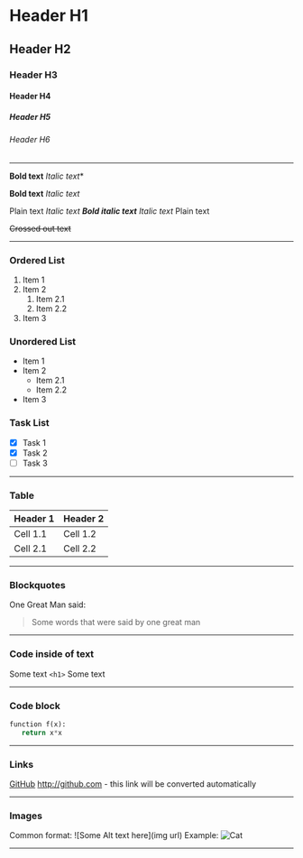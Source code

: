 # Header H1
## Header H2
### Header H3
#### Header H4
##### Header H5
###### Header H6
______________________________________________

**Bold text**
*Italic text**

__Bold text__
_Italic text_

Plain text *Italic text **Bold italic text**  Italic text* Plain text

~~Crossed out text~~

______________________________________________

### Ordered List
1. Item 1
1. Item 2
   1. Item 2.1
   1. Item 2.2
1. Item 3

### Unordered List
* Item 1
* Item 2
  * Item 2.1
  * Item 2.2
* Item 3

### Task List
- [x] Task 1
- [x] Task 2
- [ ] Task 3
______________________________________________

### Table

Header 1 | Header 2
------------ | -------------
Cell 1.1 | Cell 1.2
Cell 2.1 | Cell 2.2

______________________________________________

### Blockquotes
One Great Man said:

> Some words that were said
> by one great man

______________________________________________

### Code inside of text
Some text `<h1>` Some text

______________________________________________

### Code block
``` python
function f(x):
   return x*x
```
______________________________________________

### Links 
[GitHub](http://github.com)
http://github.com - this link will be converted automatically

______________________________________________

### Images
Common format:
![Some Alt text here](img url)
Example: 
![Cat](https://prnt.sc/uje9q4)

______________________________________________

